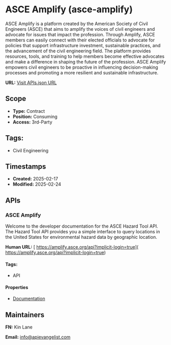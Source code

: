# ASCE Amplify (asce-amplify)
ASCE Amplify is a platform created by the American Society of Civil Engineers (ASCE) that aims to amplify the voices of civil engineers and advocate for issues that impact the profession. Through Amplify, ASCE members can easily connect with their elected officials to advocate for policies that support infrastructure investment, sustainable practices, and the advancement of the civil engineering field. The platform provides resources, tools, and training to help members become effective advocates and make a difference in shaping the future of the profession. ASCE Amplify empowers civil engineers to be proactive in influencing decision-making processes and promoting a more resilient and sustainable infrastructure.

**URL:** [Visit APIs.json URL](https://raw.githubusercontent.com/api-evangelist/asce-amplify/refs/heads/main/apis.yml)

## Scope

- **Type:** Contract 
- **Position:** Consuming 
- **Access:** 3rd-Party 

## Tags:

 - Civil Engineering

## Timestamps

- **Created:** 2025-02-17 
- **Modified:** 2025-02-24 

## APIs

### ASCE Amplify
Welcome to the developer documentation for the ASCE Hazard Tool API. The Hazard Tool API provides you a simple interface to query locations in the United States for environmental hazard data by geographic location. 

**Human URL:** [ https://amplify.asce.org/api?implicit-login=true]( https://amplify.asce.org/api?implicit-login=true)


#### Tags:

 - API

#### Properties

- [Documentation]( https://amplify.asce.org/api?implicit-login=true)

## Maintainers

**FN:** Kin Lane

**Email:** info@apievangelist.com

